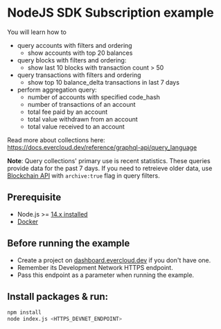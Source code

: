 # NodeJS SDK Subscription example

You will learn how to
- query accounts with filters and ordering
  - show accounts with top 20 balances
- query blocks with filters and ordering:
  - show last 10 blocks with transaction count > 50
- query transactions with filters and ordering
  - show top 10 balance_delta transactions in last 7 days
- perform aggregation query: 
  - number of accounts with specified code_hash
  - number of transactions of an account
  - total fee paid by an account
  - total value withdrawn from an account
  - total value received to an account
  
Read more about collections here: https://docs.evercloud.dev/reference/graphql-api/query_language

**Note**: Query collections' primary use is recent statistics. These queries provide data for the past 7 days. If you need to retreieve older data, use [Blockchain API](https://docs.evercloud.dev/reference/graphql-api/blockchain) with `archive:true` flag in query filters.



## Prerequisite

* Node.js >= [14.x installed](https://nodejs.org)
* [Docker](https://docs.docker.com/desktop/#download-and-install)

## Before running the example

-   Create a project on [dashboard.evercloud.dev](https://dashboard.evercloud.dev) if you don't have one.
-   Remember its Development Network HTTPS endpoint.
-   Pass this endpoint as a parameter when running the example.

## Install packages & run:

```sh
npm install
node index.js <HTTPS_DEVNET_ENDPOINT>
```
